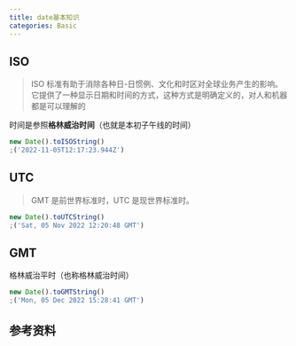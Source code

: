 ```yaml
---
title: date基本知识
categories: Basic
---
```


## ISO

> ISO 标准有助于消除各种日-日惯例、文化和时区对全球业务产生的影响。它提供了一种显示日期和时间的方式，这种方式是明确定义的，对人和机器都是可以理解的

时间是参照**格林威治时间**（也就是本初子午线的时间）

```js
new Date().toISOString()
;('2022-11-05T12:17:23.944Z')
```

## UTC

> GMT 是前世界标准时，UTC 是现世界标准时。

```js
new Date().toUTCString()
;('Sat, 05 Nov 2022 12:20:48 GMT')
```

## GMT

格林威治平时（也称格林威治时间）

```js
new Date().toGMTString()
;('Mon, 05 Dec 2022 15:28:41 GMT')
```

## 参考资料
